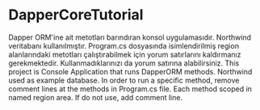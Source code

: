 # DapperCoreTutorial
Dapper ORM'ine ait metotları barındıran konsol uygulamasıdır. Northwind veritabanı kullanılmıştır.  Program.cs dosyasında isimlendirilmiş region alanlarındaki metotları çalıştırabilmek için yorum satırlarını kaldırmanız gerekmektedir. Kullanmadıklarınızı da yorum satırına alabilirsiniz.  This project is Console Application that runs DapperORM methods. Northwind used as example database.  In order to run a specific method, remove comment lines at the methods in Program.cs file. Each method scoped in named region area. If do not use, add comment line.
